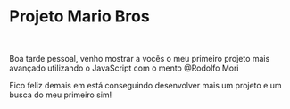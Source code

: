 <h1>Projeto Mario Bros</h1>
<br>
<p>Boa tarde pessoal, venho mostrar a vocês o meu primeiro projeto mais avançado utilizando o JavaScript com o mento @Rodolfo Mori</p>
<p>Fico feliz demais em está conseguindo desenvolver mais um projeto e um busca do meu primeiro sim!</p>
